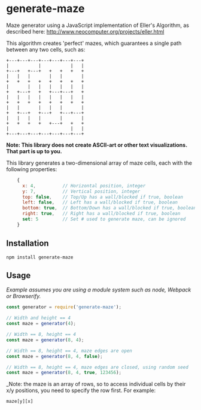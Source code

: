 # generate-maze

Maze generator using a JavaScript implementation of Eller's Algorithm, 
as described here: http://www.neocomputer.org/projects/eller.html

This algorithm creates 'perfect' mazes, which guarantees a single path 
between any two cells, such as:

    +---+---+---+---+---+---+---+
    |           |           |   |
    +---+   +---+   +   +   +   +
    |   |   |       |   |       |
    +   +   +   +   +   +   +   +
    |       |   |   |   |   |   |
    +   +---+   +   +---+---+   +
    |   |   |   |   |   |   |   |
    +   +   +   +   +   +   +   +
    |   |       |   |   |       |
    +   +---+   +---+   +---+---+
    |   |   |   |       |       |
    +   +   +   +   +---+   +   +
    |                       |   |
    +---+---+---+---+---+---+---+

**Note: This library does not create ASCII-art or other text visualizations.  
That part is up to you.**

This library generates a two-dimensional array of maze cells, each with the following properties:

``` js
    {
      x: 4,          // Horizontal position, integer
      y: 7,          // Vertical position, integer
      top: false,    // Top/Up has a wall/blocked if true, boolean 
      left: false,   // Left has a wall/blocked if true, boolean
      bottom: true,  // Bottom/Down has a wall/blocked if true, boolean
      right: true,   // Right has a wall/blocked if true, boolean
      set: 5         // Set # used to generate maze, can be ignored
    }
```

## Installation

`npm install generate-maze`

## Usage

_Example assumes you are using a module system such as node, Webpack or Browserify._

```javascript
const generator = require('generate-maze');

// Width and height == 4
const maze = generator(4);

// Width == 8, height == 4
const maze = generator(8, 4);

// Width == 8, height == 4, maze edges are open
const maze = generator(8, 4, false);

// Width == 8, height == 4, maze edges are closed, using random seed 
const maze = generator(8, 4, true, 123456);

```



_Note: the maze is an array of rows, so to access individual cells by their x/y
positions, you need to specify the row first.  For example:

    maze[y][x]